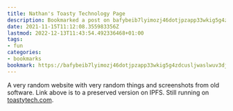 ```yaml
---
title: Nathan's Toasty Technology Page
description: Bookmarked a post on bafybeib7lyimozj46dotjpzapp33wkig5g4zdcusljwaslwuv3djm2lzsy.ipfs.dweb.link
date: 2021-11-15T11:12:08.355983356Z
lastmod: 2022-12-13T11:43:54.492336468+01:00
tags:
- fun
categories:
- bookmarks
bookmark: https://bafybeib7lyimozj46dotjpzapp33wkig5g4zdcusljwaslwuv3djm2lzsy.ipfs.dweb.link/
---
```


A very random website with very random things and screenshots from old software. Link above is to a preserved version on IPFS. Still running on [toastytech.com](http://toastytech.com/).
